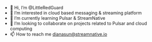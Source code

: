 - 👋 Hi, I’m @LittleRedGuard
- 👀 I’m interested in cloud based messaging & streaming platform
- 🌱 I’m currently learning Pulsar & StreamNative
- 💞️ I’m looking to collaborate on projects related to Pulsar and cloud computing
- 📫 How to reach me dianasun@streamnative.io

<!---
LittleRedGuard/LittleRedGuard is a ✨ special ✨ repository because its `README.md` (this file) appears on your GitHub profile.
You can click the Preview link to take a look at your changes.
--->
